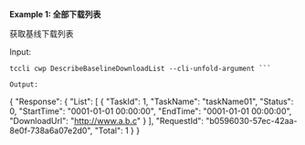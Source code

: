 **Example 1: 全部下载列表**

获取基线下载列表

Input: 

```
tccli cwp DescribeBaselineDownloadList --cli-unfold-argument ```

Output: 
```
{
    "Response": {
        "List": [
            {
                "TaskId": 1,
                "TaskName": "taskName01",
                "Status": 0,
                "StartTime": "0001-01-01 00:00:00",
                "EndTime": "0001-01-01 00:00:00",
                "DownloadUrl": "http://www.a.b.c"
            }
        ],
        "RequestId": "b0596030-57ec-42aa-8e0f-738a6a07e2d0",
        "Total": 1
    }
}
```

